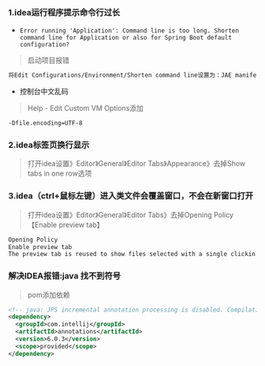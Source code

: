 ### 1.idea运行程序提示命令行过长

* `Error running 'Application': Command line is too long. Shorten command line for Application or also for Spring Boot default configuration?`

> 启动项目报错

```bash
将Edit Configurations/Environment/Shorten command line设置为：JAE manifest - java -cp classpath.jar className [args]
```


* 控制台中文乱码

> Help - Edit Custom VM Options添加

```bash
-Dfile.encoding=UTF-8
```

### 2.idea标签页换行显示

> 打开idea设置》Editor》General》Editor Tabs》Appearance》去掉Show tabs in one row选项


### 3.idea（ctrl+鼠标左键）进入类文件会覆盖窗口，不会在新窗口打开

> 打开idea设置》Editor》General》Editor Tabs》去掉Opening Policy【Enable preview tab】

```bash
Opening Policy
Enable preview tab
The preview tab is reused to show files selected with a single clickin the Project tool window, and files opened during debugging.
```

### 解决IDEA报错:java 找不到符号

> pom添加依赖

```xml
<!-- java: JPS incremental annotation processing is disabled. Compilation results on partial recompilation may be inaccurate. Use build process "jps.track.ap.dependencies" VM flag to enable/disable incremental annotation processing environment.-->
<dependency>
  <groupId>com.intellij</groupId>
  <artifactId>annotations</artifactId>
  <version>6.0.3</version>
  <scope>provided</scope>
</dependency>
```
